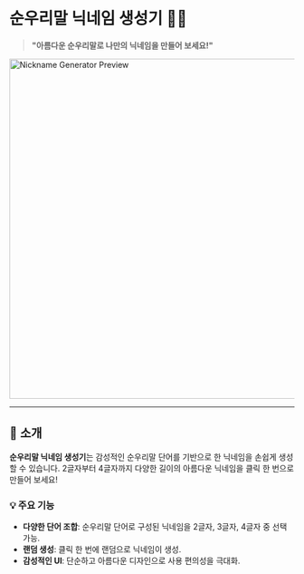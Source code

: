# 순우리말 닉네임 생성기 🌸✨

> **"아름다운 순우리말로 나만의 닉네임을 만들어 보세요!"**

<img src="https://user-images.githubusercontent.com/example/preview.png" alt="Nickname Generator Preview" width="600"/>

---

## 📖 소개

**순우리말 닉네임 생성기**는 감성적인 순우리말 단어를 기반으로 한 닉네임을 손쉽게 생성할 수 있습니다. 2글자부터 4글자까지 다양한 길이의 아름다운 닉네임을 클릭 한 번으로 만들어 보세요!

### 💡 주요 기능
- **다양한 단어 조합**: 순우리말 단어로 구성된 닉네임을 2글자, 3글자, 4글자 중 선택 가능.
- **랜덤 생성**: 클릭 한 번에 랜덤으로 닉네임이 생성.
- **감성적인 UI**: 단순하고 아름다운 디자인으로 사용 편의성을 극대화.

